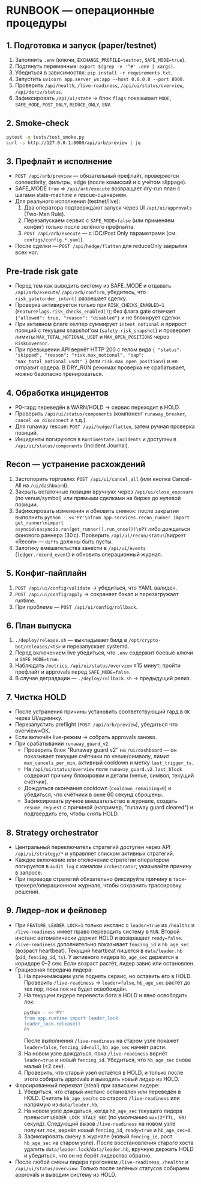 # RUNBOOK — операционные процедуры

## 1. Подготовка и запуск (paper/testnet)
1. Заполнить `.env` (ключи, `EXCHANGE_PROFILE=testnet`, `SAFE_MODE=true`).
2. Подтянуть переменные: `export $(grep -v '^#' .env | xargs)`.
3. Убедиться в зависимостях: `pip install -r requirements.txt`.
4. Запустить `uvicorn app.server_ws:app --host 0.0.0.0 --port 8000`.
5. Проверить `/api/health`, `/live-readiness`, `/api/ui/status/overview`, `/api/deriv/status`.
6. Зафиксировать `/api/ui/state` → блок `flags` показывает `MODE`, `SAFE_MODE`, `POST_ONLY`, `REDUCE_ONLY`, `ENV`.

## 2. Smoke-check
```bash
pytest -q tests/test_smoke.py
curl -s http://127.0.0.1:8000/api/arb/preview | jq
```

## 3. Префлайт и исполнение
- `POST /api/arb/preview` — обязательный префлайт, проверяются connectivity, фильтры, edge (после комиссий и с учётом slippage).
- SAFE_MODE `true` ⇒ `/api/arb/execute` возвращает dry-run план с шагами state-machine и rescue-сценарием.
- Для реального исполнения (testnet/live):
  1. Два оператора подтверждают запуск через UI `/api/ui/approvals` (Two-Man Rule).
  2. Перезапускаем сервис с `SAFE_MODE=false` (или применяем конфиг) только после зелёного префлайта.
  3. `POST /api/arb/execute` — с IOC/Post Only параметрами (см. `configs/config.*.yaml`).
- После сделки — `POST /api/hedge/flatten` для reduceOnly закрытия всех ног.

## Pre-trade risk gate
- Перед тем как выводить систему из SAFE_MODE и отдавать `/api/arb/execute`/
  `/api/arb/confirm`, убедитесь, что `risk_gate(order_intent)` разрешает сделку.
- Проверка активируется только при `RISK_CHECKS_ENABLED=1`
  (`FeatureFlags.risk_checks_enabled()`); без флага gate отвечает
  `{"allowed": true, "reason": "disabled"}` и не блокирует сделки.
- При активном флаге хелпер суммирует `intent_notional` и прирост позиций с
  текущим snapshot'ом (`safety.risk_snapshot`) и проверяет лимиты
  `MAX_TOTAL_NOTIONAL_USDT` и `MAX_OPEN_POSITIONS` через `RiskGovernor`.
- При превышении API вернёт HTTP 200 с телом вида
  `{ "status": "skipped", "reason": "risk.max_notional", "cap": "max_total_notional_usdt" }`
  (или `risk.max_open_positions`) и не отправит ордера. В DRY_RUN режимах
  проверка не срабатывает, можно безопасно тренироваться.

## 4. Обработка инцидентов
- P0-гард переведён в WARN/HOLD → сервис переходит в HOLD.
- Проверить `/api/ui/status/components` (компонент `runaway_breaker`, `cancel_on_disconnect` и т.д.).
- Для runaway rescue: `POST /api/hedge/flatten`, затем ручная проверка позиций.
- Инциденты логируются в `RuntimeState.incidents` и доступны в `/api/ui/status/components` (Incident Journal).

## Recon — устранение расхождений
1. Застопорить торговлю: `POST /api/ui/cancel_all` (или кнопка Cancel-All на `/ui/dashboard`).
2. Закрыть остаточные позиции вручную: через `/api/ui/close_exposure` (по venue/symbol) или прямыми сделками на бирже до нулевой позиции.
3. Зафиксировать изменения и обновить снимок: после закрытия выполнить `python - <<'PY'\nfrom app.services.recon_runner import get_runner\nimport asyncio\nasyncio.run(get_runner().run_once())\nPY` либо дождаться фонового раннера (30 с). Проверить `/api/ui/recon/status`/виджет «Recon» — `diffs` должны быть пусты.
4. Залогику вмешательства занести в `/api/ui/events` (`ledger.record_event`) и обновить операционный журнал.

## 5. Конфиг-пайплайн
1. `POST /api/ui/config/validate` → убедиться, что YAML валиден.
2. `POST /api/ui/config/apply` → сохраняет бэкап и перезагружает runtime.
3. При проблеме — `POST /api/ui/config/rollback`.

## 6. План выпуска
1. `./deploy/release.sh` — выкладывает билд в `/opt/crypto-bot/releases/<ts>` и перезапускает systemd.
2. Перед включением live убедиться, что `.env` содержит боевые ключи и `SAFE_MODE=true`.
3. Наблюдать `/metrics`, `/api/ui/status/overview` ≥15 минут; пройти префлайт и approvals перед `SAFE_MODE=false`.
4. В случае деградации — `./deploy/rollback.sh` → предыдущий релиз.

## 7. Чистка HOLD
- После устранения причины установить соответствующий гард в `OK` через UI/админку.
- Перезапустить preflight (`POST /api/arb/preview`), убедиться что overview=OK.
- Если включён live-режим → собрать approvals заново.
- При срабатывании `runaway_guard_v2`:
  - Проверить блок "Runaway guard v2" на `/ui/dashboard` — он показывает текущие счётчики по venue/символу, лимит `max_cancels_per_min`, активный cooldown и метку `last_trigger_ts`.
  - На `/api/ui/status/overview` поле `runaway_guard.v2.last_block` содержит причину блокировки и детали (venue, символ, текущий счётчик).
  - Дождаться окончания cooldown (`cooldown_remaining=0`) и убедиться, что счётчики в окне 60 секунд сброшены.
  - Зафиксировать ручное вмешательство в журнале, создать `resume_request` с причиной (например, "runaway guard cleared") и подтвердить его, чтобы снять HOLD.

## 8. Strategy orchestrator
- Центральный переключатель стратегий доступен через API `/api/ui/strategy/*` и управляет списком активных стратегий.
- Каждое включение или отключение стратегии оператором логируется в `audit_log` с каналом `orchestrator`; указывайте причину в запросе.
- При переводе стратегий обязательно фиксируйте причину в таск-трекере/операционном журнале, чтобы сохранить трассировку решений.

## 9. Лидер-лок и фейловер
- При `FEATURE_LEADER_LOCK=1` только инстанс с `leader=true` из `/healthz` и `/live-readiness` имеет право переводить систему в `RUN`. Второй инстанс автоматически держит HOLD и возвращает `ready=false`.
- `/live-readiness` дополнительно показывает `fencing_id` и `hb_age_sec` (возраст heartbeat). Текущий heartbeat пишется в `data/leader.hb` (`pid`, `fencing_id`, `ts`). У активного лидера `hb_age_sec` держится в коридоре 0–2 сек. Если возраст растёт, лидер завис или остановлен.
- Грациозная передача лидера:
  1. На принимающем узле поднять сервис, но оставить его в HOLD. Проверить `/live-readiness` → `leader=false`, `hb_age_sec` растёт до тех пор, пока лок не будет освобождён.
  2. На текущем лидере перевести бота в HOLD и явно освободить лок:
     ```bash
     python - <<'PY'
     from app.runtime import leader_lock
     leader_lock.release()
     PY
     ```
     После выполнения `/live-readiness` на старом узле покажет `leader=false`, `fencing_id=null`, `hb_age_sec` начнёт расти.
  3. На новом узле дождаться, пока `/live-readiness` вернёт `leader=true` и новый `fencing_id`. Убедиться, что `hb_age_sec` снова малый (<2 сек).
  4. Проверить, что старый узел остаётся в HOLD, и только после этого собирать approvals и выводить новый лидер из HOLD.
- Форсированный перехват (steal) при зависшем лидере:
  1. Убедиться, что старый инстанс остановлен или переведён в HOLD. Считать `hb_age_sec`/`ts` со старого `/live-readiness` или напрямую из `data/leader.hb`.
  2. На новом узле дождаться, когда `hb_age_sec` текущего лидера превысит `LEADER_LOCK_STALE_SEC` (по умолчанию `max(2*TTL, 60)` секунд). Следующий вызов `/live-readiness` на новом узле получит лок, вернёт новый `fencing_id`, `ready=true` и `hb_age_sec≈0`.
  3. Зафиксировать смену в журнале (новый `fencing_id`, рост `hb_age_sec` на старом узле). После восстановления старого хоста удалить `data/leader.lock`/`data/leader.hb`, вручную держать HOLD и убедиться, что он не берёт лидерство обратно.
- После любой смены лидера прогоняем `/live-readiness`, `/healthz` и `/api/ui/status/overview`. Только после зелёных статусов собираем approvals и выводим систему из HOLD.
